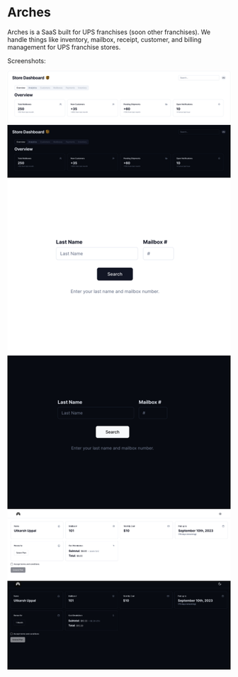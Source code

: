# Arches

Arches is a SaaS built for UPS franchises (soon other franchises). We handle things like inventory, mailbox, receipt, customer, and billing management for UPS franchise stores.

Screenshots:

![](/media/1.png)
![](/media/2.png)
![](/media/3.png)
![](/media/4.png)
![](/media/5.png)
![](/media/6.png)



